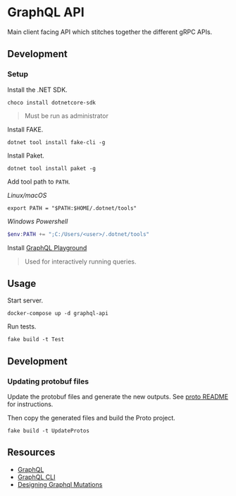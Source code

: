 # GraphQL API
Main client facing API which stitches together the different gRPC APIs.

## Development

### Setup
Install the .NET SDK.
```shell
choco install dotnetcore-sdk
```
> Must be run as administrator

Install FAKE.
```shell
dotnet tool install fake-cli -g
```

Install Paket.
```shell
dotnet tool install paket -g
```

Add tool path to `PATH`.

_Linux/macOS_
```shell
export PATH = "$PATH:$HOME/.dotnet/tools"
```
_Windows Powershell_
```powershell
$env:PATH += ";C:/Users/<user>/.dotnet/tools"
```

Install [GraphQL Playground](https://github.com/prisma-labs/graphql-playground)
> Used for interactively running queries.

## Usage
Start server.
```
docker-compose up -d graphql-api
```

Run tests.
```
fake build -t Test
```

## Development

### Updating protobuf files
Update the protobuf files and generate the new outputs. 
See [proto README](../proto/README.md) for instructions.

Then copy the generated files and build the Proto project.
```
fake build -t UpdateProtos
```

## Resources
- [GraphQL](https://graphql.org/)
- [GraphQL CLI](https://github.com/graphql-cli/graphql-cli)
- [Designing Graphql Mutations](https://blog.apollographql.com/designing-graphql-mutations-e09de826ed97)
